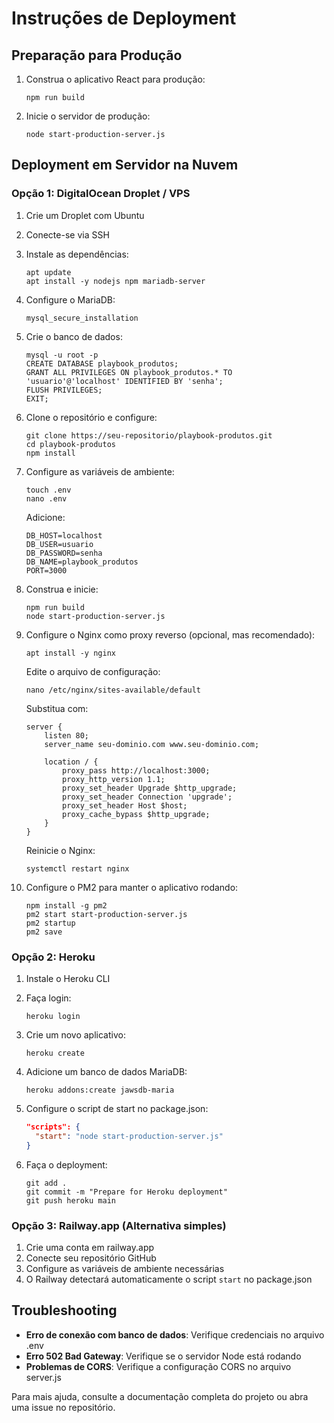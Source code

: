 
# Instruções de Deployment

## Preparação para Produção

1. Construa o aplicativo React para produção:
   ```
   npm run build
   ```

2. Inicie o servidor de produção:
   ```
   node start-production-server.js
   ```

## Deployment em Servidor na Nuvem

### Opção 1: DigitalOcean Droplet / VPS

1. Crie um Droplet com Ubuntu
2. Conecte-se via SSH
3. Instale as dependências:
   ```
   apt update
   apt install -y nodejs npm mariadb-server
   ```

4. Configure o MariaDB:
   ```
   mysql_secure_installation
   ```

5. Crie o banco de dados:
   ```
   mysql -u root -p
   CREATE DATABASE playbook_produtos;
   GRANT ALL PRIVILEGES ON playbook_produtos.* TO 'usuario'@'localhost' IDENTIFIED BY 'senha';
   FLUSH PRIVILEGES;
   EXIT;
   ```

6. Clone o repositório e configure:
   ```
   git clone https://seu-repositorio/playbook-produtos.git
   cd playbook-produtos
   npm install
   ```

7. Configure as variáveis de ambiente:
   ```
   touch .env
   nano .env
   ```
   
   Adicione:
   ```
   DB_HOST=localhost
   DB_USER=usuario
   DB_PASSWORD=senha
   DB_NAME=playbook_produtos
   PORT=3000
   ```

8. Construa e inicie:
   ```
   npm run build
   node start-production-server.js
   ```

9. Configure o Nginx como proxy reverso (opcional, mas recomendado):
   ```
   apt install -y nginx
   ```
   
   Edite o arquivo de configuração:
   ```
   nano /etc/nginx/sites-available/default
   ```
   
   Substitua com:
   ```
   server {
       listen 80;
       server_name seu-dominio.com www.seu-dominio.com;
       
       location / {
           proxy_pass http://localhost:3000;
           proxy_http_version 1.1;
           proxy_set_header Upgrade $http_upgrade;
           proxy_set_header Connection 'upgrade';
           proxy_set_header Host $host;
           proxy_cache_bypass $http_upgrade;
       }
   }
   ```
   
   Reinicie o Nginx:
   ```
   systemctl restart nginx
   ```

10. Configure o PM2 para manter o aplicativo rodando:
    ```
    npm install -g pm2
    pm2 start start-production-server.js
    pm2 startup
    pm2 save
    ```

### Opção 2: Heroku

1. Instale o Heroku CLI
2. Faça login:
   ```
   heroku login
   ```

3. Crie um novo aplicativo:
   ```
   heroku create
   ```

4. Adicione um banco de dados MariaDB:
   ```
   heroku addons:create jawsdb-maria
   ```

5. Configure o script de start no package.json:
   ```json
   "scripts": {
     "start": "node start-production-server.js"
   }
   ```

6. Faça o deployment:
   ```
   git add .
   git commit -m "Prepare for Heroku deployment"
   git push heroku main
   ```

### Opção 3: Railway.app (Alternativa simples)

1. Crie uma conta em railway.app
2. Conecte seu repositório GitHub
3. Configure as variáveis de ambiente necessárias
4. O Railway detectará automaticamente o script `start` no package.json

## Troubleshooting

- **Erro de conexão com banco de dados**: Verifique credenciais no arquivo .env
- **Erro 502 Bad Gateway**: Verifique se o servidor Node está rodando
- **Problemas de CORS**: Verifique a configuração CORS no arquivo server.js

Para mais ajuda, consulte a documentação completa do projeto ou abra uma issue no repositório.
